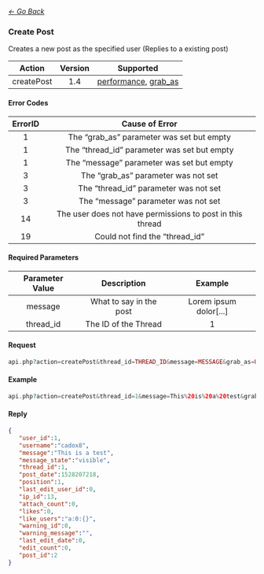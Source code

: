 *[<- Go Back](../rest-api.md)*

### Create Post
Creates a new post as the specified user (Replies to a existing post)

| Action | Version | Supported |
| :-: | :-: | :-: |
| createPost | 1.4 | <a href="#per">performance</a>, <a href="#grab">grab_as</a> |


#### Error Codes

| ErrorID | Cause of Error |
| :-: | :-: |
| 1 | The “grab_as” parameter was set but empty |
| 1 | The “thread_id” parameter was set but empty |
| 1 | The “message” parameter was set but empty |
| 3 | The “grab_as” parameter was not set |
| 3 | The “thread_id” parameter was not set |
| 3 | The “message” parameter was not set |
| 14 | The user does not have permissions to post in this thread |
| 19 | Could not find the “thread_id” |

#### Required Parameters

| Parameter Value | Description | Example |
| :-: | :-: | :-: |
| message | What to say in the post | Lorem ipsum dolor[...] |
| thread_id | The ID of the Thread | 1 |


#### Request
```php
api.php?action=createPost&thread_id=THREAD_ID&message=MESSAGE&grab_as=USERNAME&hash=API_KEY
```
#### Example
```php
api.php?action=createPost&thread_id=1&message=This%20is%20a%20test&grab_as=cadox8&hash=e65ef8da-ca6a-437c-ab8b-4b2e9e86cd10
```
#### Reply
```json
{
   "user_id":1,
   "username":"cadox8",
   "message":"This is a test",
   "message_state":"visible",
   "thread_id":1,
   "post_date":1528207218,
   "position":1,
   "last_edit_user_id":0,
   "ip_id":13,
   "attach_count":0,
   "likes":0,
   "like_users":"a:0:{}",
   "warning_id":0,
   "warning_message":"",
   "last_edit_date":0,
   "edit_count":0,
   "post_id":2
}
```
